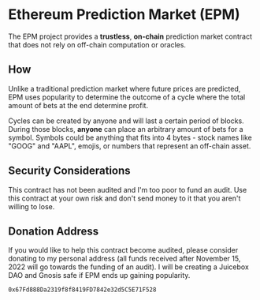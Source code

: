 # Ethereum Prediction Market (EPM)

The EPM project provides a **trustless**, **on-chain** prediction market contract that does not rely on off-chain computation or oracles.

## How

Unlike a traditional prediction market where future prices are predicted, EPM uses popularity to determine the outcome of a cycle where the total amount of bets at the end determine profit.

Cycles can be created by anyone and will last a certain period of blocks. During those blocks, **anyone** can place an arbitrary amount of bets for a symbol. Symbols could be anything that fits into 4 bytes - stock names like "GOOG" and "AAPL", emojis, or numbers that represent an off-chain asset.

## Security Considerations

This contract has not been audited and I'm too poor to fund an audit. Use this contract at your own risk and don't send money to it that you aren't willing to lose.

## Donation Address

If you would like to help this contract become audited, please consider donating to my personal address (all funds received after November 15, 2022 will go towards the funding of an audit). I will be creating a Juicebox DAO and Gnosis safe if EPM ends up gaining popularity.

```
0x67Fd888Da2319f8f8419FD7842e32d5C5E71F528
```
